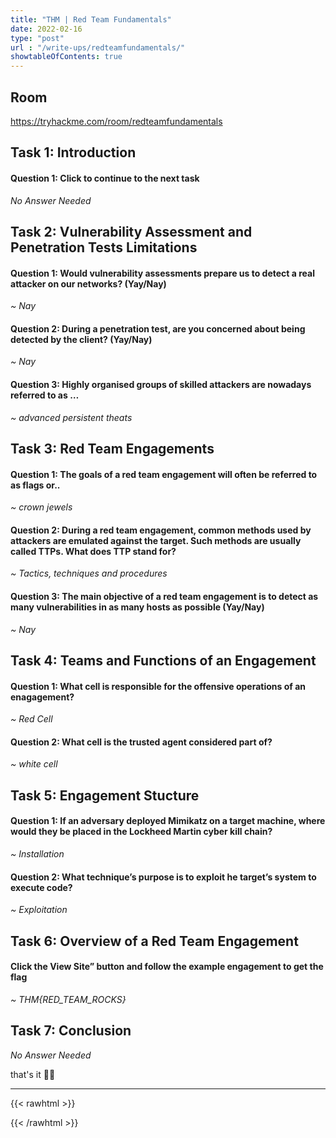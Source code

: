```yaml
---
title: "THM | Red Team Fundamentals"
date: 2022-02-16
type: "post"
url : "/write-ups/redteamfundamentals/"
showtableOfContents: true
---
```


## Room

https://tryhackme.com/room/redteamfundamentals

## Task 1: Introduction

#### Question 1: Click to continue to the next task

*No Answer Needed*

## Task 2: Vulnerability Assessment and Penetration Tests Limitations

#### Question 1: Would vulnerability assessments prepare us to detect a real attacker on our networks? (Yay/Nay)

*~ Nay*

#### Question 2: During a penetration test, are you concerned about being detected by the client? (Yay/Nay)

*~ Nay*

#### Question 3: Highly organised groups of skilled attackers are nowadays referred to as …

*~ advanced persistent theats*

## Task 3: Red Team Engagements

#### Question 1: The goals of a red team engagement will often be referred to as flags or..

*~ crown jewels*

#### Question 2: During a red team engagement, common methods used by attackers are emulated against the target. Such methods are usually called TTPs. What does TTP stand for?

*~ Tactics, techniques and procedures*

#### Question 3: The main objective of a red team engagement is to detect as many vulnerabilities in as many hosts as possible (Yay/Nay)

*~ Nay*

## Task 4: Teams and Functions of an Engagement

#### Question 1: What cell is responsible for the offensive operations of an enagagement? 

*~ Red Cell*

#### Question 2: What cell is the trusted agent considered part of? 

*~ white cell*

## Task 5: Engagement Stucture

#### Question 1: If an adversary deployed Mimikatz on a target machine, where would they be placed in the Lockheed Martin cyber kill chain?

*~ Installation*

#### Question 2: What technique’s purpose is to exploit he target’s system to execute code?

*~ Exploitation*

## Task 6: Overview of a Red Team Engagement

#### Click the View Site” button and follow the example engagement to get the flag

*~ THM{RED_TEAM_ROCKS}*

## Task 7: Conclusion 

*No Answer Needed*

that's it ✌🏽

-------------------------------------------------------------
{{< rawhtml >}} 
 
{{< /rawhtml >}}